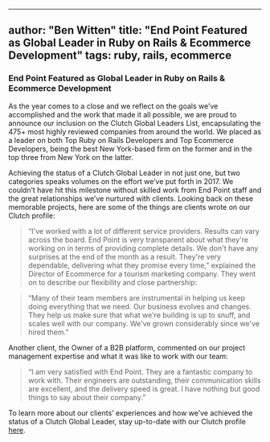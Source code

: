 
---
author: "Ben Witten"
title: "End Point Featured as Global Leader in Ruby on Rails & Ecommerce Development"
tags: ruby, rails, ecommerce
---

### End Point Featured as Global Leader in Ruby on Rails & Ecommerce Development

As the year comes to a close and we reflect on the goals we’ve accomplished and the work that made it all possible, we are proud to announce our inclusion on the Clutch Global Leaders List, encapsulating the 475+ most highly reviewed companies from around the world. We placed as a leader on both Top Ruby on Rails Developers and Top Ecommerce Developers, being the best New York-based firm on the former and in the top three from New York on the latter. 
 
Achieving the status of a Clutch Global Leader in not just one, but two categories speaks volumes on the effort we’ve put forth in 2017. We couldn’t have hit this milestone without skilled work from End Point staff and the great relationships we’ve nurtured with clients.  Looking back on these memorable projects, here are some of the things are clients wrote on our Clutch profile:
 
> “I've worked with a lot of different service providers. Results can vary across the board. End Point 
> is very transparent about what they're working on in terms of providing complete details. We don't 
> have any surprises at the end of the month as a result. They're very dependable, delivering what they 
> promise every time,” explained the Director of Ecommerce for a tourism marketing company. They went 
> on to describe our flexibility and close partnership:
 
> “Many of their team members are instrumental in helping us keep doing everything that we need. Our 
> business evolves and changes. They help us make sure that what we're building is up to snuff, and 
> scales well with our company. We've grown considerably since we've hired them.”
 
Another client, the Owner of a B2B platform, commented on our project management expertise and what it was like to work with our team:
 
> “I am very satisfied with End Point. They are a fantastic company to work with. Their engineers are 
> outstanding, their communication skills are excellent, and the delivery speed is great. I have 
> nothing but good things to say about their company.”
 
To learn more about our clients’ experiences and how we’ve achieved the status of a Clutch Global Leader, stay up-to-date with our Clutch profile [here](https://clutch.co/profile/end-point).
 
 
 
 
 
 
 

